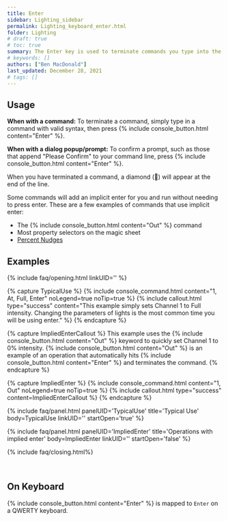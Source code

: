 ```yaml
---
title: Enter
sidebar: Lighting_sidebar
permalink: Lighting_keyboard_enter.html
folder: Lighting
# draft: true
# toc: true
summary: The Enter key is used to terminate commands you type into the console. It is also used to confirm some dialog popups on the monitor, such as cue deletion/overwrite confirmations.
# keywords: []
authors: ["Ben MacDonald"]
last_updated: December 28, 2021
# tags: []
---
```


## Usage 
**When with a command:** To terminate a command, simply type in a command with valid syntax, then press {% include console_button.html content="Enter" %}.

**When with a dialog popup/prompt:** To confirm a prompt, such as those that append "Please Confirm" to your command line, press {% include console_button.html content="Enter" %}.

When you have terminated a command, a diamond (🔶) will appear at the end of the line. 

Some commands will add an implicit enter for you and run without needing to press enter. These are a few examples of commands that use implicit enter:
- The {% include console_button.html content="Out" %} command
- Most property selectors on the magic sheet
- [Percent Nudges](Lighting_keyboard_percent_nudge.html)

## Examples
<!-- Leave the linkID blank if you want to be able to open multiple sections at once.
Otherwise, only one panel can be open at a time per linkUID.
panelUID must be unique to all other faq panels on this page -->

{% include faq/opening.html linkUID='' %}

{% capture TypicalUse %}
{% include console_command.html content="1, At, Full, Enter" noLegend=true noTip=true %}
{% include callout.html type="success" content="This example simply sets Channel 1 to Full intensity. Changing the parameters of lights is the most common time you will be using enter." %}
{% endcapture %}

{% capture ImpliedEnterCallout %}
This example uses the {% include console_button.html content="Out" %} keyword to quickly set Channel 1 to 0% intensity. {% include console_button.html content="Out" %} is an example of an operation that automatically hits {% include console_button.html content="Enter" %} and terminates the command.
{% endcapture %}

{% capture ImpliedEnter %}
{% include console_command.html content="1, Out" noLegend=true noTip=true %}
{% include callout.html type="success" content=ImpliedEnterCallout %}
{% endcapture %}


{% include faq/panel.html panelUID='TypicalUse' title='Typical Use' body=TypicalUse linkUID='' startOpen='true' %}

{% include faq/panel.html panelUID='ImpliedEnter' title='Operations with implied enter' body=ImpliedEnter linkUID='' startOpen='false' %}


{% include faq/closing.html%}

<br>


## On Keyboard
{% include console_button.html content="Enter" %} is mapped to `Enter` on a QWERTY keyboard.